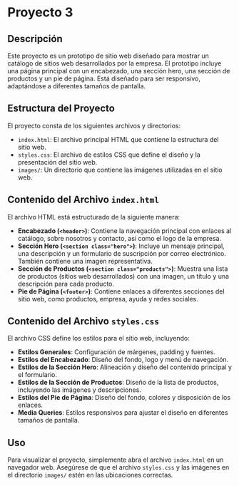# Proyecto 3

## Descripción

Este proyecto es un prototipo de sitio web diseñado para mostrar un catálogo de sitios web desarrollados por la empresa. El prototipo incluye una página principal con un encabezado, una sección hero, una sección de productos y un pie de página. Está diseñado para ser responsivo, adaptándose a diferentes tamaños de pantalla.

## Estructura del Proyecto

El proyecto consta de los siguientes archivos y directorios:

- `index.html`: El archivo principal HTML que contiene la estructura del sitio web.
- `styles.css`: El archivo de estilos CSS que define el diseño y la presentación del sitio web.
- `images/`: Un directorio que contiene las imágenes utilizadas en el sitio web.

## Contenido del Archivo `index.html`

El archivo HTML está estructurado de la siguiente manera:

- **Encabezado (`<header>`)**: Contiene la navegación principal con enlaces al catálogo, sobre nosotros y contacto, así como el logo de la empresa.
- **Sección Hero (`<section class="hero">`)**: Incluye un mensaje principal, una descripción y un formulario de suscripción por correo electrónico. También contiene una imagen representativa.
- **Sección de Productos (`<section class="products">`)**: Muestra una lista de productos (sitios web desarrollados) con una imagen, un título y una descripción para cada producto.
- **Pie de Página (`<footer>`)**: Contiene enlaces a diferentes secciones del sitio web, como productos, empresa, ayuda y redes sociales.

## Contenido del Archivo `styles.css`

El archivo CSS define los estilos para el sitio web, incluyendo:

- **Estilos Generales**: Configuración de márgenes, padding y fuentes.
- **Estilos del Encabezado**: Diseño del fondo, logo y menú de navegación.
- **Estilos de la Sección Hero**: Alineación y diseño del contenido principal y el formulario.
- **Estilos de la Sección de Productos**: Diseño de la lista de productos, incluyendo las imágenes y descripciones.
- **Estilos del Pie de Página**: Diseño del fondo, colores y disposición de los enlaces.
- **Media Queries**: Estilos responsivos para ajustar el diseño en diferentes tamaños de pantalla.

## Uso

Para visualizar el proyecto, simplemente abra el archivo `index.html` en un navegador web. Asegúrese de que el archivo `styles.css` y las imágenes en el directorio `images/` estén en las ubicaciones correctas.

